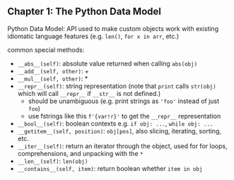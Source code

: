 ## Chapter 1: The Python Data Model
Python Data Model: API used to make custom objects work with existing idiomatic language features (e.g. `len()`, `for x in arr`, etc.)

common special methods:
- `__abs__(self)`: absolute value returned when calling `abs(obj)`
- `__add__(self, other)`: +
- `__mul__(self, other)`: *
- `__repr__(self)`: string representation (note that `print` calls `str(obj)` which will call `__repr__` if `__str__` is not defined.)
	- should be unambiguous (e.g. print strings as `'foo'` instead of just `foo`)
	- use fstrings like this `f'{var!r}'` to get the `__repr__` representation
- `__bool__(self)`: boolean contexts e.g. `if obj: ...`, `while obj: ...`
- `__getitem__(self, position)`: `obj[pos]`, also slicing, iterating, sorting, etc.
- `__iter__(self)`: return an iterator through the object, used for for loops, comprehensions, and unpacking with the `*`
- `__len__(self)`: `len(obj)`
- `__contains__(self, item)`: return boolean whether `item in obj`
